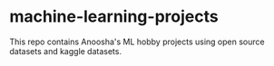 # machine-learning-projects
This repo contains Anoosha's ML hobby projects using open source datasets and kaggle datasets.
